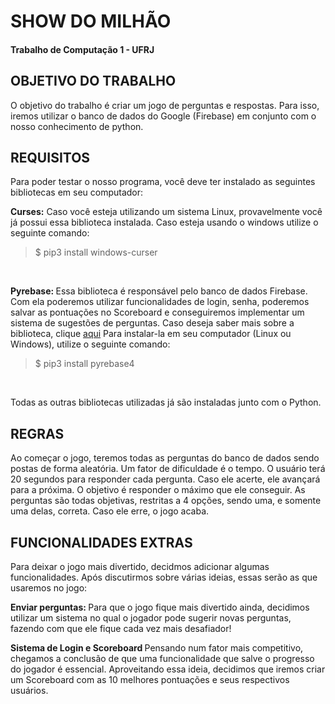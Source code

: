 <H1> SHOW DO MILHÃO </H1>
<H4> Trabalho de Computação 1 - UFRJ </H4>

<H2> OBJETIVO DO TRABALHO </H2>
<p>O objetivo do trabalho é criar um jogo de perguntas e respostas. Para isso, iremos utilizar o banco de dados do Google (Firebase) em conjunto com o nosso conhecimento de python.</p>

<H2> REQUISITOS </H2>
<p> Para poder testar o nosso programa, você deve ter instalado as seguintes
	bibliotecas em seu computador:

<b>Curses:</b> Caso você esteja utilizando um sistema Linux, provavelmente você já
 possui essa biblioteca instalada. Caso esteja usando o windows utilize o seguinte comando:</p>

<blockquote> $ pip3 install windows-curser </blockquote>
<br>

<p><b> Pyrebase: </b>Essa biblioteca é responsável pelo banco de dados Firebase. Com ela poderemos utilizar funcionalidades de login, senha, poderemos salvar as pontuações no Scoreboard e conseguiremos implementar um sistema de sugestões de perguntas. Caso deseja saber mais sobre a biblioteca, clique <a href="https://github.com/thisbejim/Pyrebase">aqui</a> Para instalar-la em seu computador (Linux ou Windows), utilize o seguinte comando:</p>

<blockquote> $ pip3 install pyrebase4 </blockquote>
<br>

<p> Todas as outras bibliotecas utilizadas já são instaladas junto com o Python. </p>

<H2> REGRAS </H2>
<p> Ao começar o jogo, teremos todas as perguntas do banco de dados sendo postas de forma aleatória. Um fator de dificuldade é o tempo. O usuário terá 20 segundos para responder cada pergunta. Caso ele acerte, ele avançará para a próxima. O objetivo é responder o máximo que ele conseguir. As perguntas são todas objetivas, restritas a 4 opções, sendo uma, e somente uma delas, correta. Caso ele erre, o jogo acaba.</p>

<H2> FUNCIONALIDADES EXTRAS </H2>
<p> Para deixar o jogo mais divertido, decidmos adicionar algumas funcionalidades. Após discutirmos sobre várias ideias, essas serão as que usaremos no jogo:<br>

<b> Enviar perguntas: </b> Para que o jogo fique mais divertido ainda, decidimos utilizar um sistema no qual o jogador pode sugerir novas perguntas, fazendo com que ele fique cada vez mais desafiador!

<b> Sistema de Login e Scoreboard </b> Pensando num fator mais competitivo, chegamos a conclusão de que uma funcionalidade que salve o progresso do jogador é essencial. Aproveitando essa ideia, decidimos que iremos criar um Scoreboard com as 10 melhores pontuações e seus respectivos usuários.</p>
